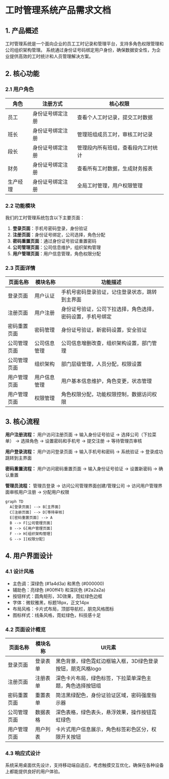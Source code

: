 # 工时管理系统产品需求文档

## 1. 产品概述
工时管理系统是一个面向企业的员工工时记录和管理平台，支持多角色权限管理和公司组织架构管理。
系统通过身份证号码绑定用户身份，确保数据安全性，为企业提供高效的工时统计和人员管理解决方案。

## 2. 核心功能

### 2.1 用户角色
| 角色 | 注册方式 | 核心权限 |
|------|----------|----------|
| 员工 | 身份证号绑定注册 | 查看个人工时记录，提交工时数据 |
| 班长 | 身份证号绑定注册 | 管理班组成员工时，审核工时记录 |
| 段长 | 身份证号绑定注册 | 管理段内所有班组，查看段内工时统计 |
| 财务 | 身份证号绑定注册 | 查看所有工时数据，生成财务报表 |
| 生产经理 | 身份证号绑定注册 | 全局工时管理，用户权限管理 |

### 2.2 功能模块
我们的工时管理系统包含以下主要页面：
1. **登录页面**：手机号密码登录，身份验证
2. **注册页面**：身份证号绑定，公司选择，角色分配
3. **密码重置页面**：通过身份证号验证重置密码
4. **公司管理页面**：公司信息维护，组织架构管理
5. **用户管理页面**：用户信息管理，角色权限分配

### 2.3 页面详情
| 页面名称 | 模块名称 | 功能描述 |
|----------|----------|----------|
| 登录页面 | 用户认证 | 手机号密码登录验证，记住登录状态，跳转到主界面 |
| 注册页面 | 用户注册 | 身份证号验证，公司下拉选择，角色选择，密码设置，手机号绑定 |
| 密码重置页面 | 密码管理 | 身份证号验证，新密码设置，安全验证 |
| 公司管理页面 | 公司信息管理 | 公司信息增删改查，组织架构设置，部门管理 |
| 公司管理页面 | 组织架构 | 部门层级管理，人员分配，权限设置 |
| 用户管理页面 | 用户信息管理 | 用户基本信息维护，角色变更，状态管理 |
| 用户管理页面 | 权限管理 | 角色权限分配，功能权限控制，数据访问权限 |

## 3. 核心流程

**用户注册流程：**
用户访问注册页面 → 输入身份证号验证 → 选择公司（下拉菜单） → 选择角色 → 设置密码和手机号 → 提交注册 → 等待管理员审核

**用户登录流程：**
用户访问登录页面 → 输入手机号和密码 → 系统验证 → 登录成功跳转到主界面

**密码重置流程：**
用户访问密码重置页面 → 输入身份证号验证 → 设置新密码 → 确认重置

**管理员流程：**
管理员登录 → 访问公司管理界面创建/管理公司 → 访问用户管理界面审核用户注册 → 分配用户权限

```mermaid
graph TD
  A[登录页面] --> B[主界面]
  C[注册页面] --> D[等待审核]
  E[密码重置页面] --> A
  B --> F[公司管理页面]
  B --> G[用户管理页面]
  F --> H[组织架构管理]
  G --> I[权限分配]
```

## 4. 用户界面设计

### 4.1 设计风格
- 主色调：深绿色 (#1a4d3a) 和黑色 (#000000)
- 辅助色：亮绿色 (#00ff41) 和深灰色 (#2a2a2a)
- 按钮样式：圆角矩形，3D效果，霓虹绿色边框
- 字体：微软雅黑，标题18px，正文14px
- 布局风格：卡片式布局，顶部导航栏，朋克风格图标
- 图标样式：线条风格，霓虹绿色，科技感十足

### 4.2 页面设计概览
| 页面名称 | 模块名称 | UI元素 |
|----------|----------|--------|
| 登录页面 | 登录表单 | 黑色背景，绿色霓虹边框输入框，3D绿色登录按钮，朋克风格logo |
| 注册页面 | 注册表单 | 深色卡片布局，绿色标签，下拉菜单深色主题，角色选择按钮组 |
| 密码重置页面 | 重置表单 | 简洁黑绿配色，身份证验证区域，密码强度指示器 |
| 公司管理页面 | 数据表格 | 深色表格，绿色表头，悬浮效果，操作按钮霓虹绿色 |
| 用户管理页面 | 用户列表 | 卡片式用户信息展示，角色标签彩色区分，权限开关按钮 |

### 4.3 响应式设计
系统采用桌面优先设计，支持移动端自适应，考虑触摸交互优化，确保在各种设备上都能提供良好的用户体验。